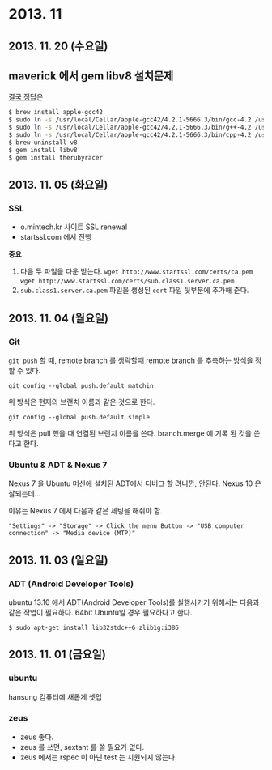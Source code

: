 # 2013. 11

## 2013. 11. 20 (수요일)

maverick 에서 gem libv8 설치문제
-----------
[결국 정답](http://stackoverflow.com/questions/19630154/gem-install-therubyracer-v-0-10-2-on-osx-mavericks-not-installing/19762877)은
```sh
$ brew install apple-gcc42
$ sudo ln -s /usr/local/Cellar/apple-gcc42/4.2.1-5666.3/bin/gcc-4.2 /usr/bin/gcc
$ sudo ln -s /usr/local/Cellar/apple-gcc42/4.2.1-5666.3/bin/g++-4.2 /usr/bin/g++
$ sudo ln -s /usr/local/Cellar/apple-gcc42/4.2.1-5666.3/bin/cpp-4.2 /usr/bin/cpp
$ brew uninstall v8
$ gem install libv8
$ gem install therubyracer
```

## 2013. 11. 05 (화요일)

### SSL

* o.mintech.kr 사이트 SSL renewal
* startssl.com 에서 진행

**중요**

1. 다음 두 파일을 다운 받는다.
`wget http://www.startssl.com/certs/ca.pem`
`wget http://www.startssl.com/certs/sub.class1.server.ca.pem`
2. `sub.class1.server.ca.pem` 파일을 생성된 `cert` 파일 뒷부분에 추가해 준다.

## 2013. 11. 04 (월요일)

### Git

`git push` 할 때, remote branch 를 생략할때 remote branch 를 추측하는 방식을 정할 수 있다.

```
git config --global push.default matchin
```

위 방식은 현재의 브랜치 이름과 같은 것으로 한다.

```
git config --global push.default simple
```

위 방식은 pull 했을 때 연결된 브랜치 이름을 쓴다. branch.merge 에 기록 된 것을 쓴다고 한다.

### Ubuntu & ADT & Nexus 7

Nexus 7 을 Ubuntu 머신에 설치된 ADT에서 디버그 할 려니깐, 안된다.
Nexus 10 은 잘되는데...

이유는 Nexus 7 에서 다음과 같은 세팅을 해줘야 함.

    "Settings" -> "Storage" -> Click the menu Button -> "USB computer connection" -> "Media device (MTP)"

## 2013. 11. 03 (일요일)

### ADT (Android Developer Tools)

ubuntu 13.10 에서 ADT(Android Developer Tools)를 실행시키기 위해서는 다음과 같은 작업이 필요하다. 64bit Ubuntu일 경우 필요하다고 한다.

```
$ sudo apt-get install lib32stdc++6 zlib1g:i386
```

## 2013. 11. 01 (금요일)

### ubuntu

hansung 컴퓨터에 새롭게 셋업

### zeus

* zeus 좋다.
* zeus 를 쓰면, sextant 를 쓸 필요가 없다.
* zeus 에서는 rspec 이 아닌 test 는 지원되지 않는다.
